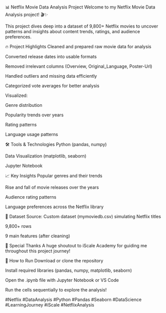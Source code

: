 📊 Netflix Movie Data Analysis Project
Welcome to my Netflix Movie Data Analysis project! 🎬✨

This project dives deep into a dataset of 9,800+ Netflix movies to uncover patterns and insights about content trends, ratings, and audience preferences.

🔥 Project Highlights
Cleaned and prepared raw movie data for analysis

Converted release dates into usable formats

Removed irrelevant columns (Overview, Original_Language, Poster-Url)

Handled outliers and missing data efficiently

Categorized vote averages for better analysis

Visualized:

Genre distribution

Popularity trends over years

Rating patterns

Language usage patterns

🛠️ Tools & Technologies
Python (pandas, numpy)

Data Visualization (matplotlib, seaborn)

Jupyter Notebook

📈 Key Insights
Popular genres and their trends

Rise and fall of movie releases over the years

Audience rating patterns

Language preferences across the Netflix library

📂 Dataset
Source: Custom dataset (mymoviedb.csv) simulating Netflix titles

9,800+ rows

9 main features (after cleaning)

🙌 Special Thanks
A huge shoutout to iScale Academy for guiding me throughout this project journey!

🚀 How to Run
Download or clone the repository

Install required libraries (pandas, numpy, matplotlib, seaborn)

Open the .ipynb file with Jupyter Notebook or VS Code

Run the cells sequentially to explore the analysis!

#Netflix #DataAnalysis #Python #Pandas #Seaborn #DataScience #LearningJourney #iScale #NetflixAnalysis
